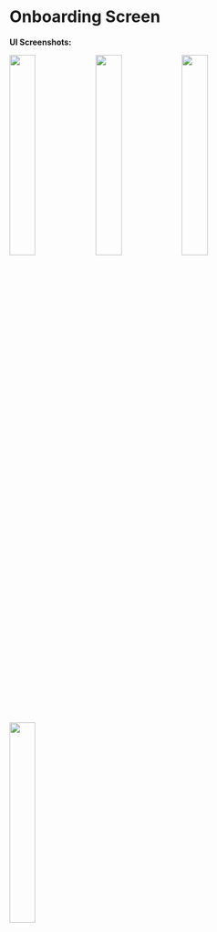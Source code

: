 <h1>Onboarding Screen</h1>

<b>UI Screenshots:</b>

<img src="https://user-images.githubusercontent.com/75351694/228492292-f7f1d415-a3e0-4424-b364-831f1d284423.png" width=30% height=30%><img src="https://user-images.githubusercontent.com/75351694/228492310-f1135a8c-0cbb-4fec-af23-d0decd7c97c9.png" width=30% height=30%><img src="https://user-images.githubusercontent.com/75351694/228492337-d76b172d-50ef-48a2-a302-b644ef2e320b.png" width=30% height=30%><img src="https://user-images.githubusercontent.com/75351694/228492283-1ff63e6e-a99a-4e09-8c7d-810cc080fdc0.png" width=30% height=30%>
